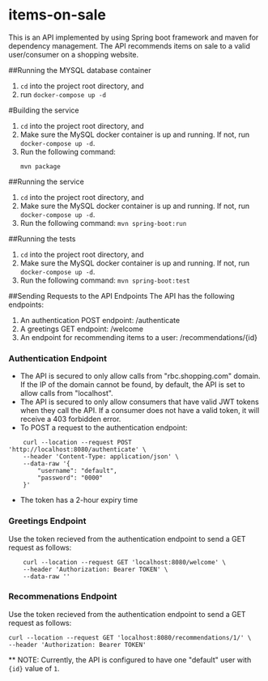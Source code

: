 # items-on-sale
This is an API implemented by using Spring boot framework and maven for dependency management. 
The API recommends items on sale to a valid user/consumer on a shopping website.


##Running the MYSQL database container
1. `cd` into the project root directory, and
2. run `docker-compose up -d`

#Building the service
1. `cd` into the project root directory, and
2. Make sure the MySQL docker container is up and running. If not, run `docker-compose up -d`.
3. Run the following command:
    ```
    mvn package
    ```

##Running the service
1. `cd` into the project root directory, and
2. Make sure the MySQL docker container is up and running.  If not, run `docker-compose up -d`.
3. Run the following command:
    ```mvn spring-boot:run```

##Running the tests
1. `cd` into the project root directory, and
2. Make sure the MySQL docker container is up and running. If not, run `docker-compose up -d`.
3. Run the following command:
    ```mvn spring-boot:test```

##Sending Requests to the API Endpoints
The API has the following endpoints:
1. An authentication POST endpoint: /authenticate
2. A greetings GET endpoint: /welcome
3. An endpoint for recommending items to a user: /recommendations/{id}

### Authentication Endpoint
- The API is secured to only allow calls from "rbc.shopping.com" domain. If the IP of the domain cannot be found, by default, 
the API is set to allow calls from "localhost".
- The API is secured to only allow consumers that have valid JWT tokens when they call the API. 
If a consumer does not have a valid token, it will receive a 403 forbidden error.
- To POST a request to the authentication endpoint:
```
    curl --location --request POST 'http://localhost:8080/authenticate' \
    --header 'Content-Type: application/json' \
    --data-raw '{
        "username": "default",
        "password": "0000"
    }'
```
- The token has a 2-hour expiry time

### Greetings Endpoint
Use the token recieved from the authentication endpoint to send a GET request as follows:
```
    curl --location --request GET 'localhost:8080/welcome' \
    --header 'Authorization: Bearer TOKEN' \
    --data-raw ''
```

### Recommenations Endpoint
Use the token recieved from the authentication endpoint to send a GET request as follows:
```
curl --location --request GET 'localhost:8080/recommendations/1/' \
--header 'Authorization: Bearer TOKEN'
```

** NOTE: Currently, the API is configured to have one "default" user with `{id}` value of `1`.